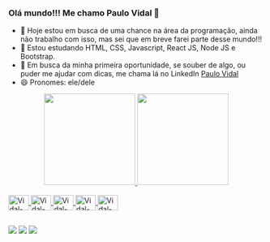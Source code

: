 ### Olá mundo!!! Me chamo Paulo Vidal 👋


- 🔭 Hoje estou em busca de uma chance na área da programação, ainda não trabalho com isso, mas sei que em breve farei parte desse mundo!!!
- 🌱 Estou estudando HTML, CSS, Javascript, React JS, Node JS e Bootstrap.
- 🤔 Em busca da minha primeira oportunidade, se souber de algo, ou puder me ajudar com dicas, me chama lá no LinkedIn [Paulo Vidal](https://www.linkedin.com/in/paulo-henrique-vidal/)
- 😄 Pronomes: ele/dele

<div align="center">
  <a href="https://github.com/phvidal">
  <img height="180em" src="https://github-readme-stats.vercel.app/api?username=phvidal&show_icons=true&theme=radical&include_all_commits=true&count_private=true"/>
  <img height="180em" src="https://github-readme-stats.vercel.app/api/top-langs/?username=phvidal&layout=compact&langs_count=7&theme=radical"/>
</div>
<div style="display: inline_block"><br>
  <img align="center" alt="Vidal-HTML" height="30" width="40" src="https://cdn.jsdelivr.net/gh/devicons/devicon/icons/html5/html5-original.svg">
  <img align="center" alt="Vidal-CSS" height="30" width="40" src="https://cdn.jsdelivr.net/gh/devicons/devicon/icons/css3/css3-original.svg">
  <img align="center" alt="Vidal-JS" height="30" width="40" src="https://cdn.jsdelivr.net/gh/devicons/devicon/icons/javascript/javascript-original.svg">
  <img align="center" alt="Vidal-REACT" height="30" width="40" src="https://cdn.jsdelivr.net/gh/devicons/devicon/icons/react/react-original.svg">
  <img align="center" alt="Vidal-Node" height="30" width="40" src="https://cdn.jsdelivr.net/gh/devicons/devicon/icons/nodejs/nodejs-original.svg">
</div>
  
 ##
 
 <div> 
  <a href="https://api.whatsapp.com/send?phone=5511971731079"><img src="https://img.shields.io/badge/WhatsApp-25D366?style=for-the-badge&logo=whatsapp&logoColor=white" target="_blank"></a>
  <a href = "mailto:vidal081089@gmail.com"><img src="https://img.shields.io/badge/-Gmail-%23333?style=for-the-badge&logo=gmail&logoColor=white" target="_blank"></a>
  <a href="https://www.linkedin.com/in/paulo-henrique-vidal/" target="_blank"><img src="https://img.shields.io/badge/-LinkedIn-%230077B5?style=for-the-badge&logo=linkedin&logoColor=white" target="_blank"></a> 
  
 </div>
  
